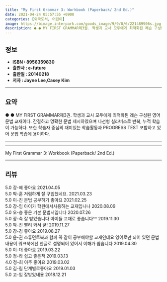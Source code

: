```yaml
---
title: "My First Grammar 3: Workbook (Paperback/ 2nd Ed.)"
date: 2021-04-24 05:57:55 +0900
categories: [외국도서, 어린이]
image: https://bimage.interpark.com/goods_image/9/9/0/6/221489906s.jpg
description: ● ● MY FIRST GRAMMAR제3권. 학생과 교사 모두에게 최적화된 레슨 구성된 영어 문법 교재이다. 간결하고 명확한 문법 제시하였으며 나선형 실라버스로 반복, 누적 학습이 가능하다. 또한 학습자 중심의 재미있는 학습활동과 PROGRESS TEST 포함하고 있어 문법 학습에
---
```


## **정보**

- **ISBN : 8956359830**
- **출판사 : e-future**
- **출판일 : 20140218**
- **저자 : Jayne Lee,Casey Kim**

------



## **요약**

●  ●  MY FIRST GRAMMAR제3권. 학생과 교사 모두에게 최적화된 레슨 구성된 영어 문법 교재이다. 간결하고 명확한 문법 제시하였으며 나선형 실라버스로 반복, 누적 학습이 가능하다. 또한 학습자 중심의 재미있는 학습활동과 PROGRESS TEST 포함하고 있어 문법 학습에 용이하다.

------



------


My First Grammar 3: Workbook (Paperback/ 2nd Ed.) 

------


## **리뷰** 

5.0 강-혜 좋아요 2021.04.05 <br/>5.0 박-훈 저렴하게 잘 구입했네요. 2021.03.23 <br/>5.0 이-진 문법 공부하기 좋아요 2021.02.25 <br/>5.0 강-임 아이가 학원에서사용하는 교재입니나 2020.08.09 <br/>5.0 오-승 좋은 기본 문법서입니다 2020.07.26 <br/>5.0 장-숙 잘 받았습니다 아이들 교재로 좋습니다^^ 2019.11.30 <br/>5.0 박-진 빨리 와서 굳! 2019.11.27 <br/>5.0 강-경 좋아요 2019.08.27 <br/>5.0 윤-권 스튜던트북과 함께 꼭 같이 공부해야할 교재인데요 영어로만 되어 있던 문법 내용이 워크북에선 한글로 설명되어 있어서 이해가 쉽습니다  2019.04.30 <br/>5.0 이-대 좋아요 2019.03.22 <br/>5.0 정-라 쉽고 좋은책 2019.03.13 <br/>4.0 정-희 아주 좋아요 2019.03.02 <br/>5.0 김-림 단계별로좋아요 2019.01.03 <br/>5.0 고-임 잘받았네용 2018.12.21 <br/>